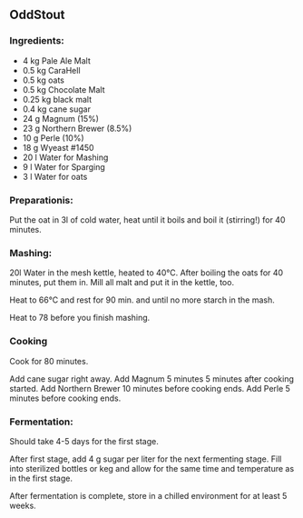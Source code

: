 ## OddStout

### Ingredients:
 * 4 kg     Pale Ale Malt
 * 0.5 kg   CaraHell
 * 0.5 kg   oats
 * 0.5 kg   Chocolate Malt
 * 0.25 kg  black malt
 * 0.4 kg   cane sugar
 * 24 g     Magnum (15%)
 * 23 g     Northern Brewer (8.5%)
 * 10 g     Perle (10%)
 * 18 g     Wyeast #1450
 * 20 l     Water for Mashing
 * 9 l      Water for Sparging
 * 3 l      Water for oats
### Preparationis:
 Put the oat in 3l of cold water, heat until it boils and boil it (stirring!) for 40 minutes.

### Mashing:
 20l Water in the mesh kettle, heated to 40°C. After boiling the oats for 40 minutes, put them in. Mill all malt and put it in the kettle, too.

 Heat to 66°C and rest for 90 min. and until no more starch in the mash.

 Heat to 78 before you finish mashing.

### Cooking

Cook for 80 minutes.

Add cane sugar right away.
Add Magnum 5 minutes 5 minutes after cooking started.
Add Northern Brewer 10 minutes before cooking ends.
Add Perle 5 minutes before cooking ends.

### Fermentation:

Should take 4-5 days for the first stage.

After first stage, add 4 g sugar per liter for the next fermenting stage. Fill into sterilized bottles or keg and allow for the same time and temperature as in the first stage.

After fermentation is complete, store in a chilled environment for at least 5 weeks.


 


